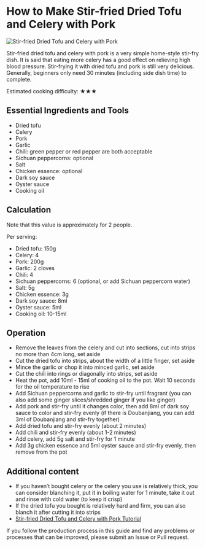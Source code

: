 # How to Make Stir-fried Dried Tofu and Celery with Pork

![Stir-fried Dried Tofu and Celery with Pork](./香干芹菜炒肉.jpg)

Stir-fried dried tofu and celery with pork is a very simple home-style stir-fry dish. It is said that eating more celery has a good effect on relieving high blood pressure. Stir-frying it with dried tofu and pork is still very delicious. Generally, beginners only need 30 minutes (including side dish time) to complete.

Estimated cooking difficulty: ★★★

## Essential Ingredients and Tools

- Dried tofu
- Celery
- Pork
- Garlic
- Chili: green pepper or red pepper are both acceptable
- Sichuan peppercorns: optional
- Salt
- Chicken essence: optional
- Dark soy sauce
- Oyster sauce
- Cooking oil

## Calculation

Note that this value is approximately for 2 people.

Per serving:

- Dried tofu: 150g
- Celery: 4
- Pork: 200g
- Garlic: 2 cloves
- Chili: 4
- Sichuan peppercorns: 6 (optional, or add Sichuan peppercorn water)
- Salt: 5g
- Chicken essence: 3g
- Dark soy sauce: 8ml
- Oyster sauce: 5ml
- Cooking oil: 10-15ml

## Operation

- Remove the leaves from the celery and cut into sections, cut into strips no more than 4cm long, set aside
- Cut the dried tofu into strips, about the width of a little finger, set aside
- Mince the garlic or chop it into minced garlic, set aside
- Cut the chili into rings or diagonally into strips, set aside
- Heat the pot, add 10ml - 15ml of cooking oil to the pot. Wait 10 seconds for the oil temperature to rise
- Add Sichuan peppercorns and garlic to stir-fry until fragrant (you can also add some ginger slices/shredded ginger if you like ginger)
- Add pork and stir-fry until it changes color, then add 8ml of dark soy sauce to color and stir-fry evenly (if there is Doubanjiang, you can add 3ml of Doubanjiang and stir-fry together)
- Add dried tofu and stir-fry evenly (about 2 minutes)
- Add chili and stir-fry evenly (about 1-2 minutes)
- Add celery, add 5g salt and stir-fry for 1 minute
- Add 3g chicken essence and 5ml oyster sauce and stir-fry evenly, then remove from the pot

## Additional content

- If you haven’t bought celery or the celery you use is relatively thick, you can consider blanching it, put it in boiling water for 1 minute, take it out and rinse with cold water (to keep it crisp)
- If the dried tofu you bought is relatively hard and firm, you can also blanch it after cutting it into strips
- [Stir-fried Dried Tofu and Celery with Pork Tutorial](https://www.xiachufang.com/recipe/105987156/)

If you follow the production process in this guide and find any problems or processes that can be improved, please submit an Issue or Pull request.
